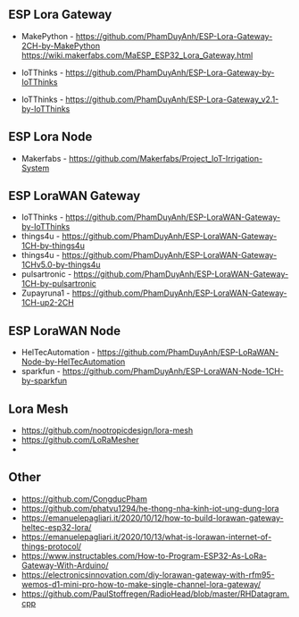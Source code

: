 ## ESP Lora Gateway
*  MakePython - https://github.com/PhamDuyAnh/ESP-Lora-Gateway-2CH-by-MakePython
  https://wiki.makerfabs.com/MaESP_ESP32_Lora_Gateway.html

*  IoTThinks - https://github.com/PhamDuyAnh/ESP-Lora-Gateway-by-IoTThinks
*  IoTThinks - https://github.com/PhamDuyAnh/ESP-Lora-Gateway_v2.1-by-IoTThinks

## ESP Lora Node
*  Makerfabs - https://github.com/Makerfabs/Project_IoT-Irrigation-System

## ESP LoraWAN Gateway
*  IoTThinks - https://github.com/PhamDuyAnh/ESP-LoraWAN-Gateway-by-IoTThinks
*  things4u - https://github.com/PhamDuyAnh/ESP-LoraWAN-Gateway-1CH-by-things4u
*  things4u - https://github.com/PhamDuyAnh/ESP-LoraWAN-Gateway-1CHv5.0-by-things4u
*  pulsartronic - https://github.com/PhamDuyAnh/ESP-LoraWAN-Gateway-1CH-by-pulsartronic
*  Zupayruna1 - https://github.com/PhamDuyAnh/ESP-LoraWAN-Gateway-1CH-up2-2CH
  
## ESP LoraWAN Node
*  HelTecAutomation - https://github.com/PhamDuyAnh/ESP-LoRaWAN-Node-by-HelTecAutomation
*  sparkfun - https://github.com/PhamDuyAnh/ESP-LoraWAN-Node-1CH-by-sparkfun

## Lora Mesh
*  https://github.com/nootropicdesign/lora-mesh
*  https://github.com/LoRaMesher
*  
## Other
*  https://github.com/CongducPham
*  https://github.com/phatvu1294/he-thong-nha-kinh-iot-ung-dung-lora
*  https://emanuelepagliari.it/2020/10/12/how-to-build-lorawan-gateway-heltec-esp32-lora/
*  https://emanuelepagliari.it/2020/10/13/what-is-lorawan-internet-of-things-protocol/
*  https://www.instructables.com/How-to-Program-ESP32-As-LoRa-Gateway-With-Arduino/
*  https://electronicsinnovation.com/diy-lorawan-gateway-with-rfm95-wemos-d1-mini-pro-how-to-make-single-channel-lora-gateway/
*  https://github.com/PaulStoffregen/RadioHead/blob/master/RHDatagram.cpp
